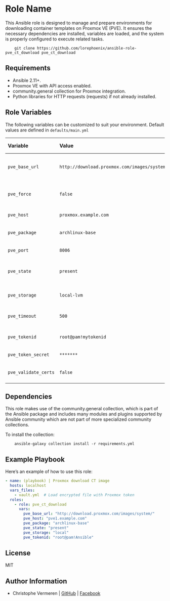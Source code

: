 Role Name
=========

This Ansible role is designed to manage and prepare environments for downloading container templates on Proxmox VE (PVE). It ensures the necessary dependencies are installed, variables are loaded, and the system is properly configured to execute related tasks.

```
    git clone https://github.com/lorephoenix/ansible-role-pve_ct_download pve_ct_download
```

Requirements
------------

- Ansible 2.11+.
- Proxmox VE with API access enabled.
- community.general collection for Proxmox integration.
- Python libraries for HTTP requests (requests) if not already installed.


Role Variables
--------------

The following variables can be customized to suit your environment. Default values are defined in `defaults/main.yml`

| Variable | Value | Data Type | Required | Description |
| :--- | :--- | :--- | :--- | :--- |
| `pve_base_url`        | `http://download.proxmox.com/images/system/` | String  | Mandatory | Base URL to fetch container templates.           |
| `pve_force`           | `false`                                      | Boolean | Optional  | Force download if the template already exists.   |  
| `pve_host`            | `proxmox.example.com`                        | String  | Mandatory | Proxmox host address.                            |
| `pve_package`         | `archlinux-base`                             | String  | Mandatory | The OS package name to search for.               |
| `pve_port`            | `8006`                                       | Integer | Optional  | Proxmox API port.                                |
| `pve_state`           | `present`                                    | String  | Mandatory | State for the template (present or absent).      |
| `pve_storage`         | `local-lvm`                                  | String  | Mandatory | Target storage for the template.                 |
| `pve_timeout`         | `500`                                        | Integer | Optional  | Timeout for template downloads.                  |
| `pve_tokenid`         | `root@pam!mytokenid`                         | String  | Mandatory | API token ID for authentication.                 |
| `pve_token_secret `   | `*******`                                    | String  | Mandatory | API secret token                                 |
| `pve_validate_certs`  | `false`                                      | Boolean | Optional  | Whether to validate SSL certificates.            |


Dependencies
------------

This role makes use of the community.general collection, which is part of the Ansible package and includes many modules and plugins supported by Ansible community which are not part of more specialized community collections.

To install the collection:
```
    ansible-galaxy collection install -r requirements.yml
```


Example Playbook
----------------

Here’s an example of how to use this role:

```yaml
- name: (playbook) | Proxmox download CT image
  hosts: localhost
  vars_files:
    - vault.yml  # Load encrypted file with Proxmox token
  roles:
    - role: pve_ct_download
      vars:
        pve_base_url: "http://download.proxmox.com/images/system/"
        pve_host: "pve1.example.com"
        pve_package: "archlinux-base"
        pve_state: "present"
        pve_storage: "local"
        pve_tokenid: "root@pam!Ansible"
```

License
-------

MIT

Author Information
------------------

- Christophe Vermeren | [GitHub](https://github.com/lorephoenix) | [Facebook](https://www.facebook.com/cvermeren)

